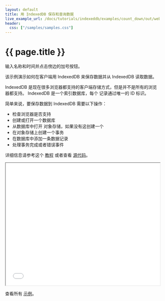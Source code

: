 ```yaml
---
layout: default
title: 用 IndexedDB 保存和查询数据
live_example_url: /docs/tutorials/indexeddb/examples/count_down/out/web/count_down.html
header:
  css: ["/samples/samples.css"]
---
```


<h1>{{ page.title }}</h1>

输入名称和时间并点击傍边的加号按钮。

该示例演示如何在客户端用 IndexedDB 来保存数据并从 IndexedDB 读取数据。

IndexedDB 是现在很多浏览器都支持的客户端存储方式，但是并不是所有的浏览器都支持。
IndexedDB 是一个索引数据库，每个
记录通过唯一的 ID 标识。

简单来说，要保存数据到 IndexedDB 需要以下操作：

- 检查浏览器是否支持
- 创建或打开一个数据库
- 从数据库中打开 对象存储，如果没有这创建一个
- 在对象存储上创建一个事务
- 在数据库中添加一条数据记录
- 处理事务完成或者错误事件


详细信息请参考这个 [教程](/docs/tutorials/indexeddb)
或者查看
[源代码](https://github.com/dart-lang/dart-tutorials-samples/tree/master/web/stopwatch)。

<iframe class="running-app-frame"
        style="height:400px;width:100%;"
        src="{{page.live_example_url}}">
</iframe>

查看所有 [示例](/samples/)。
